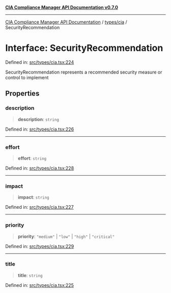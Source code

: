 [**CIA Compliance Manager API Documentation v0.7.0**](../../../README.md)

***

[CIA Compliance Manager API Documentation](../../../modules.md) / [types/cia](../README.md) / SecurityRecommendation

# Interface: SecurityRecommendation

Defined in: [src/types/cia.tsx:224](https://github.com/Hack23/cia-compliance-manager/blob/a904e43458f81faf7066f9da9fc149cc9f6e236d/src/types/cia.tsx#L224)

SecurityRecommendation represents a recommended security measure
or control to implement

## Properties

### description

> **description**: `string`

Defined in: [src/types/cia.tsx:226](https://github.com/Hack23/cia-compliance-manager/blob/a904e43458f81faf7066f9da9fc149cc9f6e236d/src/types/cia.tsx#L226)

***

### effort

> **effort**: `string`

Defined in: [src/types/cia.tsx:228](https://github.com/Hack23/cia-compliance-manager/blob/a904e43458f81faf7066f9da9fc149cc9f6e236d/src/types/cia.tsx#L228)

***

### impact

> **impact**: `string`

Defined in: [src/types/cia.tsx:227](https://github.com/Hack23/cia-compliance-manager/blob/a904e43458f81faf7066f9da9fc149cc9f6e236d/src/types/cia.tsx#L227)

***

### priority

> **priority**: `"medium"` \| `"low"` \| `"high"` \| `"critical"`

Defined in: [src/types/cia.tsx:229](https://github.com/Hack23/cia-compliance-manager/blob/a904e43458f81faf7066f9da9fc149cc9f6e236d/src/types/cia.tsx#L229)

***

### title

> **title**: `string`

Defined in: [src/types/cia.tsx:225](https://github.com/Hack23/cia-compliance-manager/blob/a904e43458f81faf7066f9da9fc149cc9f6e236d/src/types/cia.tsx#L225)
